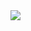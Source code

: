 <img src="https://capsule-render.vercel.app/api?type=wave&color=400023&width=100&height = 120px&section=header&fontSize=90" />
